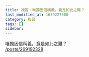 ```yaml
---
title: 複習：唯獨因信稱義，竟是如此之難？
last_modified_at: 1639227600
category: 複習
tags: []
sidebar: 
---
```


<p>唯獨因信稱義，竟是如此之難？<br/>
<a href="/posts/269192328" target="_blank">/posts/269192328</a></p>
<p> </p>
